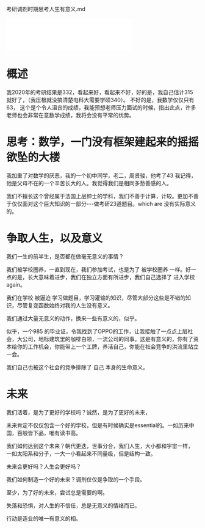 考研调剂时期思考人生有意义.md

<iframe frameborder="no" border="0" marginwidth="0" marginheight="0" width=330 height=86 src="//music.163.com/outchain/player?type=2&id=27890601&auto=1&height=66"></iframe>

# 概述

我2020年的考研结果是332，看起来好，看起来不好，好的是，我自己估计315 就好了，（我压根就没搞清楚电科大需要学硕340）。
不好的是，我数学仅仅只有 63， 这个是个令人沮丧的成绩，我能预想老师压力面试的时候，指出此点，许多老师也会非常在意数学成绩，我将会没有平常的优势。

# 思考：数学，一门没有框架建起来的摇摇欲坠的大楼

我加重了对数学的厌恶，我的一个初中同学，老二，周贤骏，他考了43 我记得，他是父母不在的一个辛苦长大的人。我觉得我们是相同多愁善感的人。

我们不擅长这个曾经属于法国上层绅士的学科，我们不善于计算，计较。更加不善于仅仅面对这个巨大知识的一部分---做考研23道题目。which are 没有实际意义的。

# 争取人生，以及意义

我们一生的前半生，是否都在做毫无意义的事情？

我们被学校圈养，一直到现在，我们参加考试，也是为了 被学校圈养 一样。好一点的是，长大意味着进步，我们在独立方面有所进步，我们自己选择了 进入学校 again。

我们在学校 被逼迫 学习做题目，学习灌输的知识，尽管大部分这些是不错的知识，尽管复变函数始终对我的人生没有意义。

我们通过大量无意义的动作，换来一些有意义的，似乎。

似乎，一个985 的毕业证，令我找到了OPPO的工作，让我接触了一点点上层社会，大公司，地标建筑里的咖啡白领，一流公司的同事。这是有意义的，你有了资本给你的工作机会，你能带上一个工牌，养活自己，你能在社会竞争的洪流里站立一会。


我们自己也被这个社会的竞争排除了 自己 本身的生命意义。

# 未来

我们活着，是为了更好的学校吗？诚然，是为了更好的未来，

未来肯定不仅仅包含一个好的学校，但是有时候确实是essential的。一如历来中国，百般皆下品，唯有读书高。

我们如何达到这个未来？朝代更迭，世事分合，我们人生，大小都和宇宙一样， 一如太阳系和分子，一大一小看起来不同量级，但是结构一致。

未来会更好吗？人生会更好吗？

我们如何制造一个好的未来？调剂仅仅是争取的一个手段。

至少，为了好的未来，尝试总是需要的啊。

失落和恐惧，对人生的不信任，总是无意义的情绪而已。

行动是造业的唯一有意义的相。


